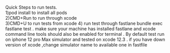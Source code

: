 Quick Steps to run tests.</br>
1)pod install to install all pods </br>
2)CMD+Run to run through xcode</br>
3)CMD+U to run tests from xcode
4) run test through fastlane bundle exec fastlane test . make sure your machine has installed fastlane
   and xcode command line tools should also be enabled for terminal . By default test run on
   iphone 12 pro Max simulator and tested on xcode 12.3 . if you have down version of xcode ,change 
   simulator name to available one in fastfile </br>
